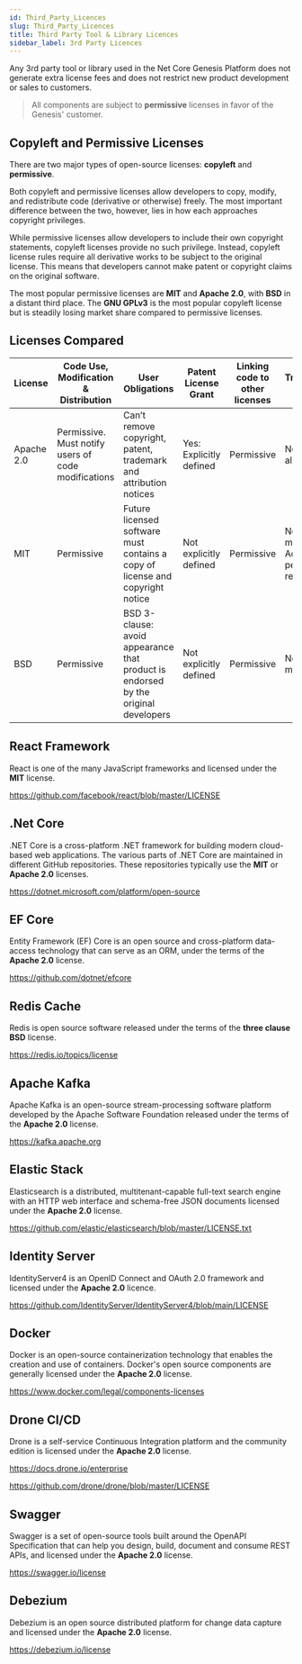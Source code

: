 ```yaml
---
id: Third_Party_Licences
slug: Third_Party_Licences
title: Third Party Tool & Library Licences
sidebar_label: 3rd Party Licences
---
```

Any 3rd party tool or library used in the Net Core Genesis Platform does not generate extra license fees and does not restrict new product development or sales to customers.
> All components are subject to **permissive** licenses in favor of the Genesis' customer.

## Copyleft and Permissive Licenses

There are two major types of open-source licenses: **copyleft** and **permissive**.

Both copyleft and permissive licenses allow developers to copy, modify, and redistribute code (derivative or otherwise) freely. The most important difference between the two, however, lies in how each approaches copyright privileges.

While permissive licenses allow developers to include their own copyright statements, copyleft licenses provide no such privilege. Instead, copyleft license rules require all derivative works to be subject to the original license. This means that developers cannot make patent or copyright claims on the original software.

The most popular permissive licenses are **MIT** and **Apache 2.0**, with **BSD** in a distant third place. The **GNU GPLv3** is the most popular copyleft license but is steadily losing market share compared to permissive licenses.

## Licenses Compared

| License | Code Use, Modification & Distribution | User Obligations | Patent License Grant | Linking code to other licenses | Trademark Grants |
|--|--|--|--|--|--|
| Apache 2.0| Permissive. Must notify users of code modifications |	Can’t remove copyright, patent, trademark and attribution notices |	Yes: Explicitly defined |	Permissive | Not allowed |
| MIT| 	Permissive | Future licensed software must contains a copy of license and copyright notice | Not explicitly defined | Permissive | Not mentioned. Advance permission required |
| BSD| 	Permissive | BSD 3-clause: avoid appearance that product is endorsed by the original developers | Not explicitly defined | Permissive | Not mentioned |

## React Framework

React is one of the many JavaScript frameworks and licensed under the **MIT** license.

https://github.com/facebook/react/blob/master/LICENSE

## .Net Core

.NET Core is a cross-platform .NET framework for building modern cloud-based web applications. The various parts of .NET Core are maintained in different GitHub repositories. These repositories typically use the **MIT** or **Apache 2.0** licenses.

https://dotnet.microsoft.com/platform/open-source

## EF Core

Entity Framework (EF) Core is an open source and cross-platform data-access technology that can serve as an ORM, under the terms of the **Apache 2.0** license.

https://github.com/dotnet/efcore

## Redis Cache

Redis is open source software released under the terms of the **three clause BSD** license.

https://redis.io/topics/license

## Apache Kafka

Apache Kafka is an open-source stream-processing software platform developed by the Apache Software Foundation released under the terms of the **Apache 2.0** license.

https://kafka.apache.org

## Elastic Stack

Elasticsearch is a distributed, multitenant-capable full-text search engine with an HTTP web interface and schema-free JSON documents licensed under the **Apache 2.0** license.

https://github.com/elastic/elasticsearch/blob/master/LICENSE.txt

## Identity Server

IdentityServer4 is an OpenID Connect and OAuth 2.0 framework and licensed under the **Apache 2.0** licence.

https://github.com/IdentityServer/IdentityServer4/blob/main/LICENSE

## Docker

Docker is an open-source containerization technology that enables the creation and use of containers.
Docker's open source components are generally licensed under the **Apache 2.0** license.

https://www.docker.com/legal/components-licenses

## Drone CI/CD

Drone is a self-service Continuous Integration platform and the community edition is licensed under the **Apache 2.0** license.

https://docs.drone.io/enterprise

https://github.com/drone/drone/blob/master/LICENSE

## Swagger

Swagger is a set of open-source tools built around the OpenAPI Specification that can help you design, build, document and consume REST APIs, and licensed under the **Apache 2.0** license.

https://swagger.io/license

## Debezium

Debezium is an open source distributed platform for change data capture and licensed under the **Apache 2.0** license.

https://debezium.io/license
